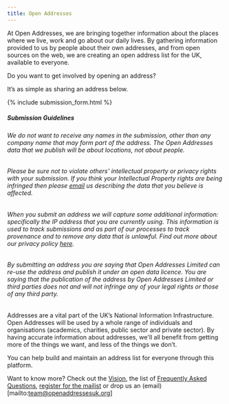 ```yaml
---
title: Open Addresses
---
```


At Open Addresses, we are bringing together information about the places where we live, work and go about our daily lives. By gathering information provided to us by people about their own addresses, and from open sources on the web, we are creating an open address list for the UK, available to everyone. 

Do you want to get involved by opening an address?

It’s as simple as sharing an address below.

{% include submission_form.html %}

##### Submission Guidelines

###### We do not want to receive any names in the submission, other than any company name that may form part of the address. The Open Addresses data that we publish will be about locations, not about people.

###### Please be sure not to violate others' intellectual property or privacy rights with your submission. If you think your Intellectual Property rights are being infringed then please [email](mailto:team@openaddressesuk.org) us describing the data that you believe is affected.

###### When you submit an address we will capture some additional information: specifically the IP address that you are currently using. This information is used to track submissions and as part of our processes to track provenance and to remove any data that is unlawful. Find out more about our privacy policy [here](/about/data/privacy).

###### By submitting an address you are saying that Open Addresses Limited can re-use the address and publish it under an open data licence. You are saying that the publication of the address by Open Addresses Limited or third parties does not and will not infringe any of your legal rights or those of any third party. 


Addresses are a vital part of the UK’s National Information Infrastructure. Open Addresses will be used by a whole range of individuals and organisations (academics, charities, public sector and private sector). By having accurate information about addresses, we'll all benefit from getting more of the things we want, and less of the things we don’t.

You can help build and maintain an address list for everyone through this platform.

Want to know more? Check out the [Vision](about/data/), the list of [Frequently Asked Questions](about/data/faq/), [register for the mailist](/about/get-involved/) or drop us an (email)[mailto:team@openaddressesuk.org]
